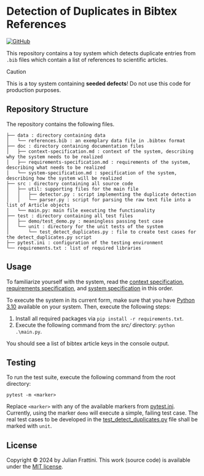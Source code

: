 # Detection of Duplicates in Bibtex References

[![GitHub](https://img.shields.io/github/license/bth-dipt-teaching/bsv-duplicate)](./LICENSE)

This repository contains a toy system which detects duplicate entries from `.bib` files which contain a list of references to scientific articles.

> [!CAUTION]
> This is a toy system containing **seeded defects**! Do not use this code for production purposes.

## Repository Structure

The repository contains the following files.

```
├── data : directory containing data
│   └── references.bib : an exemplary data file in .bibtex format
├── doc : directory containing documentation files
│   ├── context-specification.md : context of the system, describing why the system needs to be realized
│   ├── requirements-specification.md : requirements of the system, describing what needs to be realized
│   └── system-specification.md : specification of the system, describing how the system will be realized
├── src : directory containing all source code
│   ├── util: supporting files for the main file
│   │   ├── detector.py : script implementing the duplicate detection
│   │   └── parser.py : script for parsing the raw text file into a list of Article objects
│   └── main.py: main file executing the functionality
├── test : directory containing all test files
│   ├── demo/test_demo.py : meaningless passing test case 
│   └── unit : directory for the unit tests of the system
│       └── test_detect_duplicates.py : file to create test cases for the detect_duplicates.py script
├── pytest.ini : configuration of the testing environment
└── requirements.txt : list of required libraries
```

## Usage

To familiarize yourself with the system, read the [context specification](./doc/context-specification.md), [requirements specification](./doc/requirements-specification.md), and [system specification](./doc/system-specification.md) in this order.

To execute the system in its current form, make sure that you have [Python 3.10](https://www.python.org/downloads/release/python-3100/) available on your system.
Then, execute the following steps:

1. Install all required packages via `pip install -r requirements.txt`.
2. Execute the following command from the *src/* directory: `python .\main.py`.

You should see a list of bibtex article keys in the console output.

## Testing

To run the test suite, execute the following command from the root directory:

```
pytest -m <marker>
```

Replace `<marker>` with any of the available markers from [pytest.ini](pytest.ini).
Currently, using the marker `demo` will execute a simple, failing test case.
The real test cases to be developed in the [test_detect_duplicates.py](./test/unit/test_detect_duplicates.py) file shall be marked with `unit`.

## License

Copyright © 2024 by Julian Frattini. 
This work (source code) is available under the [MIT license](./LICENSE).
